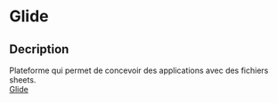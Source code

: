 # Glide

## Decription

Plateforme qui permet de concevoir des applications avec des fichiers sheets.  
[Glide](https://www.glideapps.com/)
